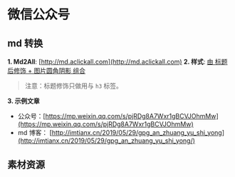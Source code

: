 # 微信公众号

## md 转换

**1. Md2All**: [http://md.aclickall.com](http://md.aclickall.com)
**2. 样式**: [由 标题后修饰 + 图片圆角阴影 组合](style_md2all_wx.css)
 
 > 注意：标题修饰只做用与 `h3` 标签。

**3. 示例文章**
 - 公众号：[https://mp.weixin.qq.com/s/pjRDg8A7Wxr1gBCVJOhmMw](https://mp.weixin.qq.com/s/pjRDg8A7Wxr1gBCVJOhmMw)
 - md 博客： [http://imtianx.cn/2019/05/29/gpg_an_zhuang_yu_shi_yong](http://imtianx.cn/2019/05/29/gpg_an_zhuang_yu_shi_yong/)

 ## 素材资源
